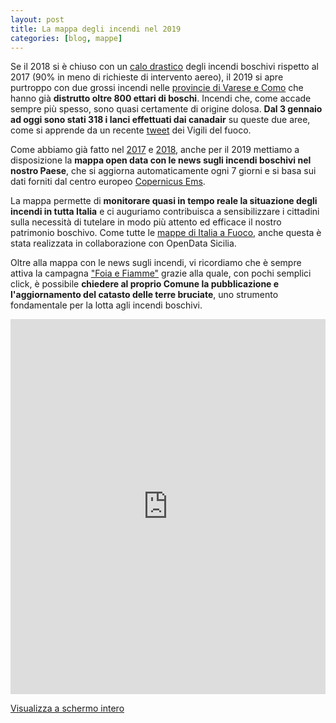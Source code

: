 ```yaml
---
layout: post
title: La mappa degli incendi nel 2019
categories: [blog, mappe]
---
```

Se il 2018 si è chiuso con un [calo drastico](https://www.ilgiornaledellaprotezionecivile.it/r/dpc-incendi-boschivi-chiusa-la-campagna-estiva-2018) degli incendi boschivi rispetto al 2017 (90% in meno di richieste di intervento aereo), il 2019 si apre purtroppo con due grossi incendi nelle [provincie di Varese e Como](https://t.co/tn2oFirUPM?amp=1) che hanno già **distrutto oltre 800 ettari di boschi**. Incendi che, come accade sempre più spesso, sono quasi certamente di origine dolosa. **Dal 3 gennaio ad oggi sono stati 318 i lanci effettuati dai canadair** su queste due aree, come si apprende da un recente [tweet](https://twitter.com/emergenzavvf/status/1082213418831101952?s=21) dei Vigili del fuoco.

Come abbiamo già fatto nel [2017](https://www.italiaafuoco.info/2017-07-18-new-mappa-notizie/) e [2018](https://www.italiaafuoco.info/2018-06-14-mappa-incendi-2018/), anche per il 2019 mettiamo a disposizione la **mappa open data con le news sugli incendi boschivi nel nostro Paese**, che si aggiorna automaticamente ogni 7 giorni e si basa sui dati forniti dal centro europeo [Copernicus Ems](http://emergency.copernicus.eu/). 

La mappa permette di **monitorare quasi in tempo reale la situazione degli incendi in tutta Italia** e ci auguriamo contribuisca a sensibilizzare i cittadini sulla necessità di tutelare in modo più attento ed efficace il nostro patrimonio boschivo. Come tutte le [mappe di Italia a Fuoco](http://www.italiaafuoco.info/mappe/), anche questa è stata realizzata in collaborazione con OpenData Sicilia.

Oltre alla mappa con le news sugli incendi, vi ricordiamo che è sempre attiva la campagna ["Foia e Fiamme"](http://www.italiaafuoco.info/foia/) grazie alla quale, con pochi semplici click, è possibile **chiedere al proprio Comune la pubblicazione e l'aggiornamento del catasto delle terre bruciate**, uno strumento fondamentale per la lotta agli incendi boschivi. 

<iframe width="100%" height="600px" frameBorder="0" src="http://umap.openstreetmap.fr/it/map/mappa-delle-news-sugli-incendi-2019_271485?scaleControl=false&miniMap=false&scrollWheelZoom=false&zoomControl=true&allowEdit=false&moreControl=true&searchControl=null&tilelayersControl=null&embedControl=null&datalayersControl=true&onLoadPanel=none&captionBar=false"></iframe><p><a href="http://umap.openstreetmap.fr/it/map/mappa-delle-news-sugli-incendi-2019_271485">Visualizza a schermo intero</a></p>
